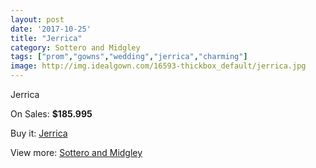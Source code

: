 ```yaml
---
layout: post
date: '2017-10-25'
title: "Jerrica"
category: Sottero and Midgley
tags: ["prom","gowns","wedding","jerrica","charming"]
image: http://img.idealgown.com/16593-thickbox_default/jerrica.jpg
---
```

Jerrica

On Sales: **$185.995**
<a href="https://www.idealgown.com/en/sottero-and-midgley/6606-jerrica.html"><amp-img layout="responsive" width="600" height="600" src="//img.idealgown.com/16593-thickbox_default/jerrica.jpg" alt="Jerrica 0" /></a>
<a href="https://www.idealgown.com/en/sottero-and-midgley/6606-jerrica.html"><amp-img layout="responsive" width="600" height="600" src="//img.idealgown.com/16595-thickbox_default/jerrica.jpg" alt="Jerrica 1" /></a>
<a href="https://www.idealgown.com/en/sottero-and-midgley/6606-jerrica.html"><amp-img layout="responsive" width="600" height="600" src="//img.idealgown.com/16594-thickbox_default/jerrica.jpg" alt="Jerrica 2" /></a>

Buy it: [Jerrica](https://www.idealgown.com/en/sottero-and-midgley/6606-jerrica.html "Jerrica")

View more: [Sottero and Midgley](https://www.idealgown.com/en/98-sottero-and-midgley "Sottero and Midgley")